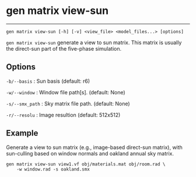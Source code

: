 # gen matrix view-sun
---
```
gen matrix view-sun [-h] [-v] <view_file> <model_files...> [options]
```
`gen matrix view-sun` generate a view to sun matrix. This matrix is 
usually the direct-sun part of the five-phase simulation.

## Options

`-b/--basis`
:	Sun basis (default: r6)

`-w/--window`
:	Window file path[s]. (default: None)

`-s/--smx_path`
:	Sky matrix file path. (default: None)

`-r/--resolu`
:	Image resultion (default: 512x512)

## Example

Generate a view to sun matrix (e.g., image-based direct-sun matrix), with 
sun-culling based on window normals and oakland annual sky matrix.
```
gen matrix view-sun view1.vf obj/materials.mat obj/room.rad \
	-w window.rad -s oakland.smx
```


